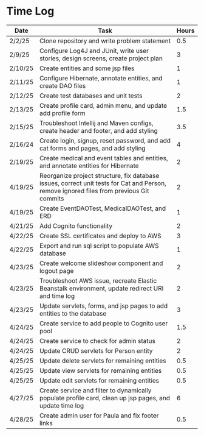 # Time Log

| Date    | Task                                                                                                                                     | Hours |
|---------|------------------------------------------------------------------------------------------------------------------------------------------|-------|
| 2/2/25  | Clone repository and write problem statement                                                                                             | 0.5   |
| 2/9/25  | Configure Log4J and JUnit, write user stories, design screens, create project plan                                                       | 3     |
| 2/10/25 | Create entities and some jsp files                                                                                                       | 1     |
| 2/11/25 | Configure Hibernate, annotate entities, and create DAO files                                                                             | 1     |
| 2/12/25 | Create test databases and unit tests                                                                                                     | 2     |
| 2/13/25 | Create profile card, admin menu, and update add profile form                                                                             | 1.5   |
| 2/15/25 | Troubleshoot Intellij and Maven configs, create header and footer, and add styling                                                       | 3.5   |
| 2/16/24 | Create login, signup, reset password, and add cat forms and pages, and add styling                                                       | 4     |
| 2/19/25 | Create medical and event tables and entities, and annotate entities for Hibernate                                                        | 2     |
| 4/19/25 | Reorganize project structure, fix database issues, correct unit tests for Cat and Person, remove ignored files from previous Git commits | 2     |
| 4/19/25 | Create EventDAOTest, MedicalDAOTest, and ERD                                                                                             | 1     |
| 4/21/25 | Add Cognito functionality                                                                                                                | 2     |
| 4/22/25 | Create SSL certificates and deploy to AWS                                                                                                | 3     |
| 4/22/25 | Export and run sql script to populate AWS database                                                                                       | 1     |
| 4/23/25 | Create welcome slideshow component and logout page                                                                                       | 2     |
| 4/23/25 | Troubleshoot AWS issue, recreate Elastic Beanstalk environment, update redirect URI and time log                                         | 2     |
| 4/23/25 | Update servlets, forms, and jsp pages to add entities to the database                                                                    | 3     |
| 4/24/25 | Create service to add people to Cognito user pool                                                                                        | 1.5   |
| 4/24/25 | Create service to check for admin status                                                                                                 | 2     |
| 4/24/25 | Update CRUD servlets for Person entity                                                                                                   | 2     |
| 4/25/25 | Update delete servlets for remaining entities                                                                                            | 0.5   |
| 4/25/25 | Update view servlets for remaining entities                                                                                              | 0.5   |
| 4/25/25 | Update edit servlets for remaining entities                                                                                              | 0.5   |
| 4/27/25 | Create service and filter to dynamically populate profile card, clean up jsp pages, and update time log                                  | 6     |
| 4/28/25 | Create admin user for Paula and fix footer links                                                                                         | 0.5   |